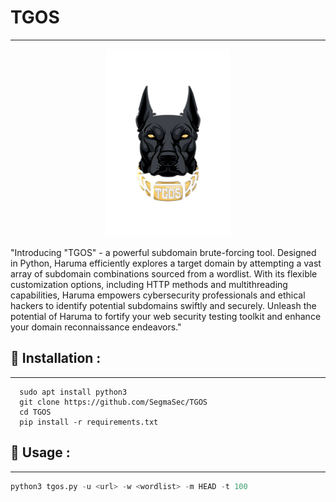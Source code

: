 # TGOS
---
<p align="center">
<img src="logo.png" alt="center" style="width:200px; height:300px"/>
</p>
"Introducing "TGOS" - a powerful subdomain brute-forcing tool. Designed in Python, Haruma efficiently explores a target domain by attempting a vast array of subdomain combinations sourced from a wordlist. With its flexible customization options, including HTTP methods and multithreading capabilities, Haruma empowers cybersecurity professionals and ethical hackers to identify potential subdomains swiftly and securely. Unleash the potential of Haruma to fortify your web security testing toolkit and enhance your domain reconnaissance endeavors."

## :pushpin: Installation :
---

``` 
  sudo apt install python3
  git clone https://github.com/SegmaSec/TGOS
  cd TGOS
  pip install -r requirements.txt
```
## :pushpin: Usage :
---
```py
python3 tgos.py -u <url> -w <wordlist> -m HEAD -t 100
```
